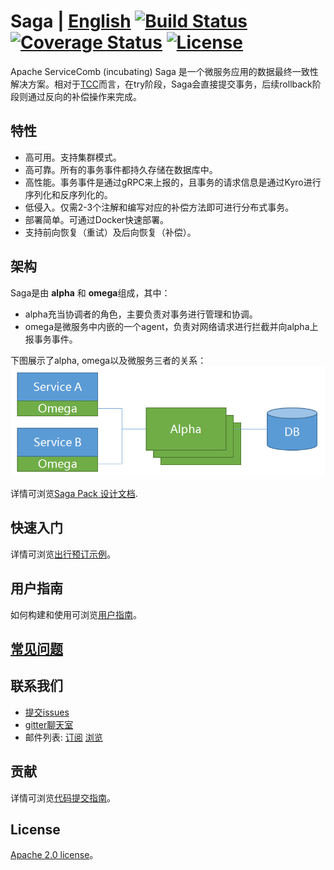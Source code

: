 # Saga | [English](README.md) [![Build Status](https://travis-ci.org/apache/incubator-servicecomb-saga.svg?branch=master)](https://travis-ci.org/apache/incubator-servicecomb-saga?branch=master) [![Coverage Status](https://coveralls.io/repos/github/apache/incubator-servicecomb-saga/badge.svg?branch=master)](https://coveralls.io/github/apache/incubator-servicecomb-saga?branch=master) [![License](https://img.shields.io/badge/license-Apache%202-4EB1BA.svg)](https://www.apache.org/licenses/LICENSE-2.0.html)
Apache ServiceComb (incubating) Saga 是一个微服务应用的数据最终一致性解决方案。相对于[TCC](http://design.inf.usi.ch/sites/default/files/biblio/rest-tcc.pdf)而言，在try阶段，Saga会直接提交事务，后续rollback阶段则通过反向的补偿操作来完成。

## 特性
* 高可用。支持集群模式。
* 高可靠。所有的事务事件都持久存储在数据库中。
* 高性能。事务事件是通过gRPC来上报的，且事务的请求信息是通过Kyro进行序列化和反序列化的。
* 低侵入。仅需2-3个注解和编写对应的补偿方法即可进行分布式事务。
* 部署简单。可通过Docker快速部署。
* 支持前向恢复（重试）及后向恢复（补偿）。

## 架构
Saga是由 **alpha** 和 **omega**组成，其中：
* alpha充当协调者的角色，主要负责对事务进行管理和协调。
* omega是微服务中内嵌的一个agent，负责对网络请求进行拦截并向alpha上报事务事件。

下图展示了alpha, omega以及微服务三者的关系：
![Saga Pack 架构](docs/static_files/pack.png)

详情可浏览[Saga Pack 设计文档](docs/design_zh.md). 

## 快速入门
详情可浏览[出行预订示例](saga-demo/booking/README.md)。

## 用户指南
如何构建和使用可浏览[用户指南](docs/user_guide_zh.md)。

## [常见问题](FAQ_ZH.md)

## 联系我们
* [提交issues](https://issues.apache.org/jira/browse/SCB)
* [gitter聊天室](https://gitter.im/ServiceCombUsers/Lobby)
* 邮件列表: [订阅](mailto:dev-subscribe@servicecomb.incubator.apache.org) [浏览](https://lists.apache.org/list.html?dev@servicecomb.apache.org)

## 贡献
详情可浏览[代码提交指南](http://servicecomb.incubator.apache.org/cn/developers/submit-codes/)。

## License
[Apache 2.0 license](https://github.com/apache/incubator-servicecomb-saga/blob/master/LICENSE)。
